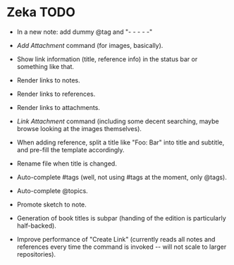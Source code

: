 # Zeka TODO

* In a new note: add dummy @tag and "- - - - -"
* *Add Attachment* command (for images, basically).
* Show link information (title, reference info) in the status bar or something
  like that.
* Render links to notes.
* Render links to references.
* Render links to attachments.
* *Link Attachment* command (including some decent searching, maybe browse
  looking at the images themselves).
* When adding reference, split a title like "Foo: Bar" into title and subtitle,
  and pre-fill the template accordingly.
* Rename file when title is changed.
* Auto-complete #tags (well, not using #tags at the moment, only @tags).
* Auto-complete @topics.
* Promote sketch to note.

* Generation of book titles is subpar (handing of the edition is particularly
  half-backed).
* Improve performance of "Create Link" (currently reads all notes and references
  every time the command is invoked -- will not scale to larger repositories).
